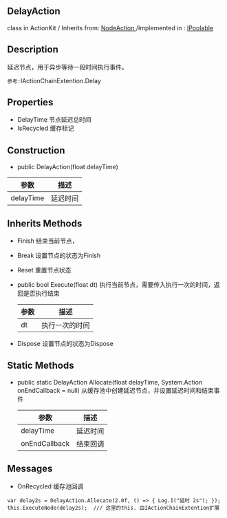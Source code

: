 ## DelayAction

class in ActionKit / Inherits from: [NodeAction ](ActionKitAPI/Action/NodeAction.md)  /Implemented in : [IPoolable]()

## Description

延迟节点，用于异步等待一段时间执行事件。

```参考:```IActionChainExtention.Delay

## Properties

- DelayTime  		    节点延迟总时间
- IsRecycled                      缓存标记

## Construction

* public DelayAction(float delayTime)	


| 参数      | 描述     |
| --------- | -------- |
| delayTime | 延迟时间 |
## Inherits Methods

* Finish			      结束当前节点，

* Break                              设置节点的状态为Finish

* Reset                              重置节点状态

* public bool Execute(float dt)     执行当前节点，需要传入执行一次的时间，返回是否执行结束

  | 参数 | 描述           |
  | ---- | -------------- |
  | dt   | 执行一次的时间 |

* Dispose                          设置节点的状态为Dispose

## Static Methods

- public static DelayAction Allocate(float delayTime, System.Action onEndCallback = null)	 从缓存池中创建延迟节点，并设置延迟时间和结束事件

  | 参数          | 描述     |
  | ------------- | -------- |
  | delayTime     | 延迟时间 |
  | onEndCallback | 结束回调 |

## Messages

- OnRecycled                    缓存池回调

```
var delay2s = DelayAction.Allocate(2.0f, () => { Log.I("延时 2s"); });
this.ExecuteNode(delay2s);  /// 这里的this. 由IActionChainExtention扩展
```

